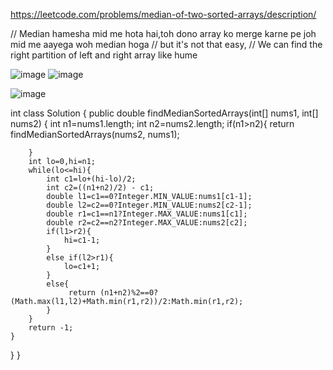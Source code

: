 https://leetcode.com/problems/median-of-two-sorted-arrays/description/

// Median hamesha mid me hota hai,toh dono array ko merge karne pe joh mid me aayega woh median hoga
// but it's not that easy, 
// We can find the right partition of left and right array like hume 

![image](https://github.com/dubeyadarsh/Revision/assets/75479397/13982853-48c7-40f1-b202-69525a85b917)
![image](https://github.com/dubeyadarsh/Revision/assets/75479397/766db6fa-be6b-4bf0-a42a-4c6fc7131959)

![image](https://github.com/dubeyadarsh/Revision/assets/75479397/9cda0ba9-5689-46e7-8168-d77463670cc9)

int
class Solution {
    public double findMedianSortedArrays(int[] nums1, int[] nums2) {
        int n1=nums1.length;
        int n2=nums2.length;
        if(n1>n2){
           return  findMedianSortedArrays(nums2, nums1);
                
        }
        int lo=0,hi=n1;
        while(lo<=hi){
            int c1=lo+(hi-lo)/2;
            int c2=((n1+n2)/2) - c1;
            double l1=c1==0?Integer.MIN_VALUE:nums1[c1-1];
            double l2=c2==0?Integer.MIN_VALUE:nums2[c2-1];
            double r1=c1==n1?Integer.MAX_VALUE:nums1[c1];
            double r2=c2==n2?Integer.MAX_VALUE:nums2[c2];
            if(l1>r2){
                hi=c1-1;
            }
            else if(l2>r1){
                lo=c1+1;
            }
            else{
                 return (n1+n2)%2==0?                           (Math.max(l1,l2)+Math.min(r1,r2))/2:Math.min(r1,r2);
            }
        }
        return -1;
    }
}
}
